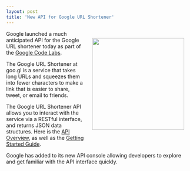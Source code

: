 ```yaml
---
layout: post
title: 'New API for Google URL Shortener'
---
```

<img style="padding: 20px;" src="http://kinlane-productions.s3.amazonaws.com/google/google-url-shortner-logo.jpg" alt="" width="250" align="right" />Google launched a much anticipated API for the Google URL shortener today as part of the <a href="http://code.google.com/labs/">Google Code Labs</a>.<p></p>
The Google URL Shortener at goo.gl is a service that takes long URLs and squeezes them into fewer characters to make a link that is easier to share, tweet, or email to friends.<p></p>
The Google URL Shortener API allows you to interact with the service via a RESTful interface, and returns JSON data structures.  Here is the <a href="http://code.google.com/apis/urlshortener/overview.html">API Overview</a>, as well as the <a href="http://code.google.com/apis/urlshortener/v1/getting_started.html">Getting Started Guide</a>.<p></p>
Google has added to its new API console allowing developers to explore and get familiar with the API interface quickly.